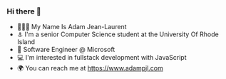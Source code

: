 ### Hi there 👋
- 👨🏾‍💻 My Name Is Adam Jean-Laurent
- ⚓️ I'm a senior Computer Science student at the University Of Rhode Island
- 💼 Software Engineer @ Microsoft
- 💻 I'm interested in fullstack development with JavaScript
- 🌍 You can reach me at https://www.adampjl.com 
<!--
**adamjeanlaurent/adamjeanlaurent** is a ✨ _special_ ✨ repository because its `README.md` (this file) appears on your GitHub profile.



